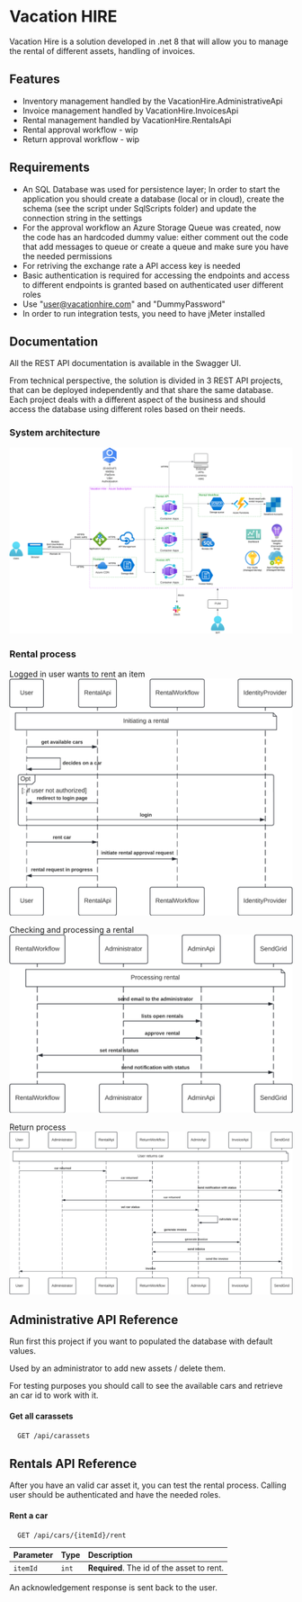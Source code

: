 
# Vacation HIRE

Vacation Hire is a solution developed in .net 8 that will allow you to manage the rental of different assets, handling of invoices.

## Features
- Inventory management handled by the VacationHire.AdministrativeApi 
- Invoice management handled by VacationHire.InvoicesApi
- Rental management handled by VacationHire.RentalsApi
- Rental approval workflow - wip
- Return approval workflow - wip

## Requirements
- An SQL Database was used for persistence layer; In order to start the application you should create a database (local or in cloud), create the schema (see the script under SqlScripts folder) and update the connection string in the settings
- For the approval workflow an Azure Storage Queue was created, now the code has an hardcoded dummy value: either comment out the code that add messages to queue or create a queue and make sure you have the needed permissions
- For retriving the exchange rate a API access key is needed
- Basic authentication is required for accessing the endpoints and access to different endpoints is granted based on authenticated user different roles
- Use "user@vacationhire.com" and "DummyPassword"
- In order to run integration tests, you need to have jMeter installed



## Documentation
All the REST API documentation is available in the Swagger UI.

From technical perspective, the solution is divided in 3 REST API projects, that can be deployed independently and that share the same database.
Each project deals with a different aspect of the business and should access the database using different roles based on their needs.

### System architecture
![Architecture](https://github.com/angelacalborean/VacationHire/blob/main/Documentation/Vacation%20Hire%20-%20Physical%20Architecture.png)

### Rental process
Logged in user wants to rent an item
![Initating rental process](https://github.com/angelacalborean/VacationHire/blob/main/Documentation/Vacation%20Hire%20-%20Initiating%20Rental.png)

Checking and processing a rental
![Rental processing](https://github.com/angelacalborean/VacationHire/blob/main/Documentation/Vacation%20Hire%20-%20Processing%20rental.png)

Return process
![Return process](https://github.com/angelacalborean/VacationHire/blob/main/Documentation/Vacation%20Hire%20-%20User%20returns%20car.png)

## Administrative API Reference

Run first this project if you want to populated the database with default values.

Used by an administrator to add new assets / delete them.

For testing purposes you should call to see the available cars and retrieve an car id to work with it.

#### Get all carassets

```https
  GET /api/carassets
```

## Rentals API Reference

After you have an valid car asset it, you can test the rental process. Calling user should be authenticated and have the needed roles.

#### Rent a car

```https
  GET /api/cars/{itemId}/rent
```

| Parameter | Type     | Description                       |
| :-------- | :------- | :-------------------------------- |
| `itemId`      | `int` | **Required**. The id of the asset to rent. |

An acknowledgement response is sent back to the user.
